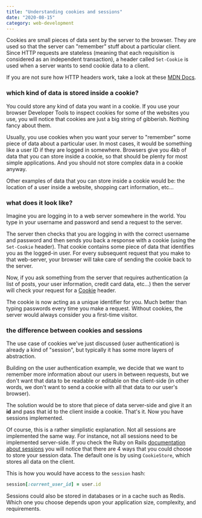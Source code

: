 ```yaml
---
title: "Understanding cookies and sessions"
date: "2020-08-15"
category: web-development
---
```


Cookies are small pieces of data sent by the server to the browser. They are used so that the server can "remember" stuff about a particular client. Since HTTP requests are stateless (meaning that each requisition is considered as an independent transaction), a header called `Set-Cookie` is used when a server wants to send cookie data to a client.

If you are not sure how HTTP headers work, take a look at these [MDN Docs](https://developer.mozilla.org/en-US/docs/Web/HTTP/Headers).

### which kind of data is stored inside a cookie?

You could store any kind of data you want in a cookie. If you use your browser Developer Tools to inspect cookies for some of the websites you use, you will notice that cookies are just a big string of gibberish. Nothing fancy about them.

Usually, you use cookies when you want your server to "remember" some piece of data about a particular user. In most cases, it would be something like a user ID if they are logged in somewhere. Browsers give you 4kb of data that you can store inside a cookie, so that should be plenty for most simple applications. And you should not store complex data in a cookie anyway.

Other examples of data that you can store inside a cookie would be: the location of a user inside a website, shopping cart information, etc...

### what does it look like?

Imagine you are logging in to a web server somewhere in the world. You type in your username and password and send a request to the server.

The server then checks that you are logging in with the correct username and password and then sends you back a response with a cookie (using the `Set-Cookie` header). That cookie contains some piece of data that identifies you as the logged-in user. For every subsequent request that you make to that web-server, your browser will take care of sending the cookie back to the server.

Now, if you ask something from the server that requires authentication (a list of posts, your user information, credit card data, etc...) then the server will check your request for a [Cookie](https://developer.mozilla.org/en-US/docs/Web/HTTP/Headers/Cookie) header.

The cookie is now acting as a unique identifier for you. Much better than typing passwords every time you make a request. Without cookies, the server would always consider you a first-time visitor.

### the difference between cookies and sessions

The use case of cookies we've just discussed (user authentication) is already a kind of "session", but typically it has some more layers of abstraction.

Building on the user authentication example, we decide that we want to remember more information about our users in between requests, but we don't want that data to be readable or editable on the client-side (in other words, we don't want to send a cookie with all that data to our user's browser).

The solution would be to store that piece of data server-side and give it an **id** and pass that id to the client inside a cookie. That's it. Now you have sessions implemented.

Of course, this is a rather simplistic explanation. Not all sessions are implemented the same way. For instance, not all sessions need to be implemented server-side. If you check the Ruby on Rails [documentation about sessions](https://guides.rubyonrails.org/action_controller_overview.html#session) you will notice that there are 4 ways that you could choose to store your session data. The default one is by using `CookieStore`, which stores all data on the client.

This is how you would have access to the `session` hash:

```ruby
session[:current_user_id] = user.id
```

Sessions could also be stored in databases or in a cache such as Redis. Which one you choose depends upon your application size, complexity, and requirements.
